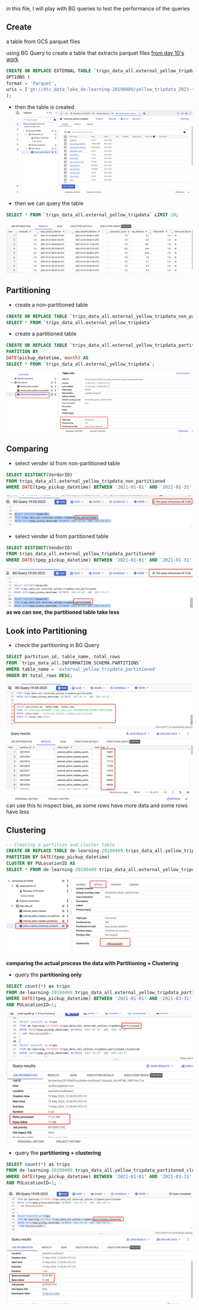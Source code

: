 in this file, I will play with BG queries to test the performance of the queries

## Create
a table from GCS parquet files

using BG Query to create a table that extracts parquet files [from day 10's work](../day10-prefect_docker)
```sql
CREATE OR REPLACE EXTERNAL TABLE `trips_data_all.external_yellow_tripdata`
OPTIONS (
format = 'Parquet',
uris = ['gs://dtc_data_lake_de-learning-20190409/yellow_tripdata_2021-*.parquet']
);
```

- then the table is created
![](../Pictures/Pasted%20image%2020230519113238.png)

- then we can query the table
```sql
SELECT * FROM `trips_data_all.external_yellow_tripdata` LIMIT 10;
```

![](../Pictures/Pasted%20image%2020230519114349.png)


## Partitioning
- create a non-partitioned table
```sql
CREATE OR REPLACE TABLE `trips_data_all.external_yellow_tripdata_non_partitioned` AS
SELECT * FROM `trips_data_all.external_yellow_tripdata`
```

- create a partitioned table
```sql
CREATE OR REPLACE TABLE `trips_data_all.external_yellow_tripdata_partitioned` 
PARTITION BY 
DATE(pickup_datetime, month) AS
SELECT * FROM `trips_data_all.external_yellow_tripdata`;
```

![](../Pictures/Pasted%20image%2020230519115723.png)

## Comparing
- select vender id from non-partitioned table
```sql
SELECT DISTINCT(VerdorID)
FROM trips_data_all.external_yellow_tripdata_non_partitioned
WHERE DATE(tpep_pickup_datetime) BETWEEN '2021-01-01' AND '2021-01-31';
```

![](../Pictures/Pasted%20image%2020230519120124.png)

- select vender id from partitioned table
```sql
SELECT DISTINCT(VendorID)
FROM trips_data_all.external_yellow_tripdata_partitioned
WHERE DATE(tpep_pickup_datetime) BETWEEN '2021-01-01' AND '2021-01-31';
```
![](../Pictures/Pasted%20image%2020230519120153.png)
**as we can see, the partitioned table take less**


## Look into Partitioning
- check the partitioning in BG Query
```sql
SELECT partition_id, table_name, total_rows
FROM `trips_data_all.INFORMATION_SCHEMA.PARTITIONS`
WHERE table_name = 'external_yellow_tripdata_partitioned'
ORDER BY total_rows DESC;
```

![](../Pictures/Pasted%20image%2020230519121720.png)
can use this to inspect bias, as some rows have more data and some rows have less

## Clustering

```sql
-- Creating a partition and cluster table
CREATE OR REPLACE TABLE de-learning-20190409.trips_data_all.yellow_tripdata_partitoned_clustered
PARTITION BY DATE(tpep_pickup_datetime)
CLUSTER BY PULocationID AS
SELECT * FROM de-learning-20190409.trips_data_all.external_yellow_tripdata;
```
![](../Pictures/Pasted%20image%2020230519122943.png)

**comparing the actual process the data with Partitioning + Clustering**

- query the **partitioning only**
```sql
SELECT count(*) as trips
FROM de-learning-20190409.trips_data_all.external_yellow_tripdata_partitioned
WHERE DATE(tpep_pickup_datetime) BETWEEN '2021-01-01' AND '2021-03-31'
AND PULocationID=1;
```

![](../Pictures/Pasted%20image%2020230519123558.png)

 - query the **partitioning + clustering**
```sql
SELECT count(*) as trips
FROM de-learning-20190409.trips_data_all.yellow_tripdata_partitoned_clustered
WHERE DATE(tpep_pickup_datetime) BETWEEN '2021-01-01' AND '2021-03-31'
AND PULocationID=1;
```

![](../Pictures/Pasted%20image%2020230519123633.png)